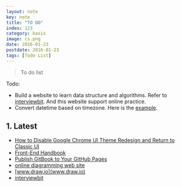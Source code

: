 ```yaml
---
layout: note
key: note
title: "TO DO"
index: 123
category: basis
image: cs.png
date: 2016-01-23
postdate: 2016-01-23
tags: [Todo List]
---
```


> To do list

Todo:
* Build a website to learn data structure and algorithms. Refer to [interviewbit](https://www.interviewbit.com/practice/). And this website support online practice.
* Convert datetime based on timezone. Here is the [example](https://www.timeanddate.com/worldclock/converted.html?iso=20190311T00&p1=198&p2=137).

## 1. Latest
* [How to Disable Google Chrome UI Theme Redesign and Return to Classic UI](http://osxdaily.com/2018/09/10/disable-chrome-ui-theme-redesign/)
* [Front-End Handbook](https://www.frontendhandbook.com/)
* [Publish GitBook to Your GitHub Pages](http://sangsoonam.github.io/2016/08/02/publish-gitbook-to-your-github-pages.html)
* [online diagramming web site](https://github.com/jgraph/drawio)
* [www.draw.io](www.draw.io)
* [interviewbit](https://www.interviewbit.com/practice/)
